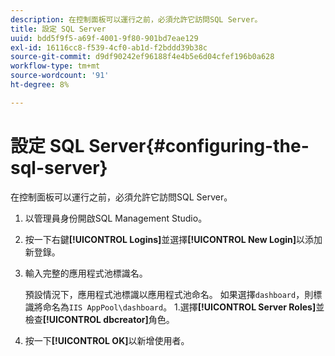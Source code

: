 ```yaml
---
description: 在控制面板可以運行之前，必須允許它訪問SQL Server。
title: 設定 SQL Server
uuid: bdd5f9f5-a69f-4001-9f80-901bd7eae129
exl-id: 16116cc8-f539-4cf0-ab1d-f2bddd39b38c
source-git-commit: d9df90242ef96188f4e4b5e6d04cfef196b0a628
workflow-type: tm+mt
source-wordcount: '91'
ht-degree: 8%

---
```


# 設定 SQL Server{#configuring-the-sql-server}

在控制面板可以運行之前，必須允許它訪問SQL Server。

1. 以管理員身份開啟SQL Management Studio。
1. 按一下右鍵&#x200B;**[!UICONTROL Logins]**&#x200B;並選擇&#x200B;**[!UICONTROL New Login]**&#x200B;以添加新登錄。
1. 輸入完整的應用程式池標識名。

   預設情況下，應用程式池標識以應用程式池命名。 如果選擇`dashboard`，則標識將命名為`IIS AppPool\dashboard`。 1.選擇&#x200B;**[!UICONTROL Server Roles]**&#x200B;並檢查&#x200B;**[!UICONTROL dbcreator]**&#x200B;角色。
1. 按一下&#x200B;**[!UICONTROL OK]**&#x200B;以新增使用者。
